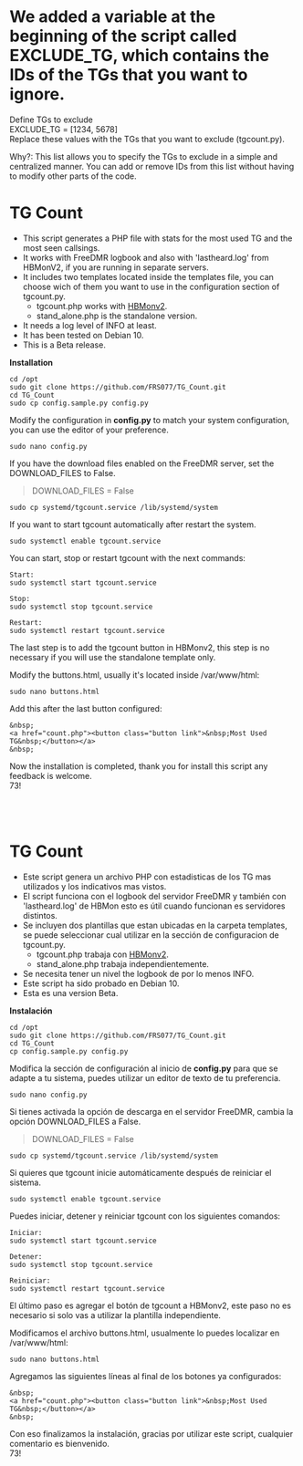 # We added a variable at the beginning of the script called EXCLUDE_TG, which contains the IDs of the TGs that you want to ignore.

Define TGs to exclude  
EXCLUDE_TG = [1234, 5678]  
Replace these values with the TGs that you want to exclude (tgcount.py).

Why?: This list allows you to specify the TGs to exclude in a simple and centralized manner. You can add or remove IDs from this list without having to modify other parts of the code.

# TG Count  
- This script generates a PHP file with stats for the most used TG and the most seen callsings.  
- It works with FreeDMR logbook and also with 'lastheard.log' from HBMonV2, if you are running in separate servers.  
- It includes two templates located inside the templates file, you can choose wich of them you want to use in the configuration section of tgcount.py.  
  - tgcount.php works with [HBMonv2](https://github.com/sp2ong/HBMonv2).  
  - stand_alone.php is the standalone version.  
- It needs a log level of INFO at least.  
- It has been tested on Debian 10.  
- This is a Beta release.  

**Installation**
```
cd /opt    
sudo git clone https://github.com/FRS077/TG_Count.git
cd TG_Count
sudo cp config.sample.py config.py
```
Modify the configuration in **config.py** to match your system configuration, you can use the editor of your preference.  
```
sudo nano config.py
``` 
If you have the download files enabled on the FreeDMR server, set the DOWNLOAD_FILES to False.  
>DOWNLOAD_FILES = False
```
sudo cp systemd/tgcount.service /lib/systemd/system  
```
If you want to start tgcount automatically after restart the system.
```
sudo systemctl enable tgcount.service 
```
You can start, stop or restart tgcount with the next commands:
```
Start:  
sudo systemctl start tgcount.service

Stop:  
sudo systemctl stop tgcount.service

Restart:  
sudo systemctl restart tgcount.service
```
The last step is to add the tgcount button in HBMonv2, this step is no necessary if you will use the standalone template only.  

Modify the buttons.html, usually it's located inside /var/www/html:  
```
sudo nano buttons.html
```
Add this after the last button configured:  
```
&nbsp;
<a href="count.php"><button class="button link">&nbsp;Most Used TG&nbsp;</button></a>
&nbsp;
```
Now the installation is completed, thank you for install this script any feedback is welcome.  
73! 
<br/><br/><br/><br/>
# TG Count
- Este script genera un archivo PHP con estadisticas de los TG mas utilizados y los indicativos mas vistos. 
- El script funciona con el logbook del servidor FreeDMR y también con 'lastheard.log' de HBMon esto es útil cuando funcionan es servidores distintos.  
- Se incluyen dos plantillas que estan ubicadas en la carpeta templates, se puede seleccionar cual utilizar en la sección de configuracion de tgcount.py. 
  - tgcount.php trabaja con [HBMonv2](https://github.com/sp2ong/HBMonv2).
  - stand_alone.php trabaja independientemente.  
- Se necesita tener un nivel the logbook de por lo menos INFO.  
- Este script ha sido probado en Debian 10. 
- Esta es una version Beta. 

**Instalación**
```
cd /opt    
sudo git clone https://github.com/FRS077/TG_Count.git 
cd TG_Count
cp config.sample.py config.py
```
Modifica la sección de configuración al inicio de **config.py** para que se adapte a tu sistema, puedes utilizar un editor de texto de tu preferencia.  
```
sudo nano config.py
``` 
Si tienes activada la opción de descarga en el servidor FreeDMR, cambia la opción DOWNLOAD_FILES a False.
>DOWNLOAD_FILES = False
```
sudo cp systemd/tgcount.service /lib/systemd/system  
```
Si quieres que tgcount inicie automáticamente después de reiniciar el sistema.
```
sudo systemctl enable tgcount.service 
```
Puedes iniciar, detener y reiniciar tgcount con los siguientes comandos:
```
Iniciar:
sudo systemctl start tgcount.service

Detener:
sudo systemctl stop tgcount.service

Reiniciar:
sudo systemctl restart tgcount.service
```
El último paso es agregar el botón de tgcount a HBMonv2, este paso no es necesario si solo vas a utilizar la plantilla independiente. 

Modificamos el archivo buttons.html, usualmente lo puedes localizar en /var/www/html:  
```
sudo nano buttons.html
```
Agregamos las siguientes líneas al final de los botones ya configurados: 
```
&nbsp;
<a href="count.php"><button class="button link">&nbsp;Most Used TG&nbsp;</button></a>
&nbsp;
```
Con eso finalizamos la instalación, gracias por utilizar este script, cualquier comentario es bienvenido.  
73!  
